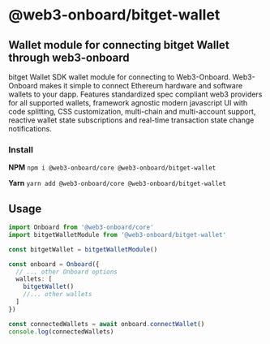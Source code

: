 # @web3-onboard/bitget-wallet

## Wallet module for connecting bitget Wallet through web3-onboard

bitget Wallet SDK wallet module for connecting to Web3-Onboard. Web3-Onboard makes it simple to connect Ethereum hardware and software wallets to your dapp. Features standardized spec compliant web3 providers for all supported wallets, framework agnostic modern javascript UI with code splitting, CSS customization, multi-chain and multi-account support, reactive wallet state subscriptions and real-time transaction state change notifications.

### Install

**NPM**
`npm i @web3-onboard/core @web3-onboard/bitget-wallet`

**Yarn**
`yarn add @web3-onboard/core @web3-onboard/bitget-wallet`

## Usage

```typescript
import Onboard from '@web3-onboard/core'
import bitgetWalletModule from '@web3-onboard/bitget-wallet'

const bitgetWallet = bitgetWalletModule()

const onboard = Onboard({
  // ... other Onboard options
  wallets: [
    bitgetWallet()
    //... other wallets
  ]
})

const connectedWallets = await onboard.connectWallet()
console.log(connectedWallets)
```
